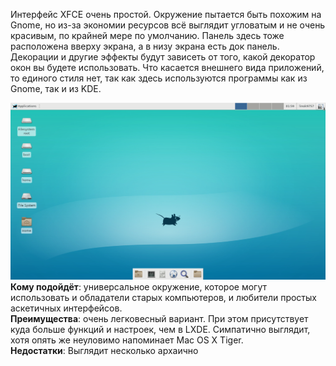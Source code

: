 Интерфейс XFCE очень простой. Окружение пытается быть похожим на Gnome, но из-за экономии ресурсов всё выглядит угловатым и не очень красивым, по крайней мере по умолчанию. Панель здесь тоже расположена вверху экрана, а в низу экрана есть док панель. Декорации и другие эффекты будут зависеть от того, какой декоратор окон вы будете использовать. Что касается внешнего вида приложений, то единого стиля нет, так как здесь используются программы как из Gnome, так и из KDE.


![image.png](../images/obolochka-xfce_1.png)  
**Кому подойдёт**: универсальное окружение, которое могут использовать и обладатели старых компьютеров, и любители простых аскетичных интерфейсов.  
**Преимущества**: очень легковесный вариант. При этом присутствует куда больше функций и настроек, чем в LXDE. Симпатично выглядит, хотя опять же неуловимо напоминает Mac OS X Tiger.  
**Недостатки**: Выглядит несколько архаично

